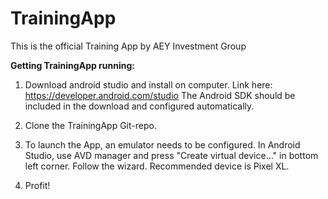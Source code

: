 # TrainingApp

This is the official Training App by AEY Investment Group

**Getting TrainingApp running:**

1. Download android studio and install on computer. Link here: https://developer.android.com/studio 
   The Android SDK should be included in the download and configured automatically. 

2. Clone the TrainingApp Git-repo. 

3. To launch the App, an emulator needs to be configured. In Android Studio, use AVD manager 
   and press "Create virtual device..." in bottom left corner. Follow the wizard. 
   Recommended device is Pixel XL.
   
4. Profit!

